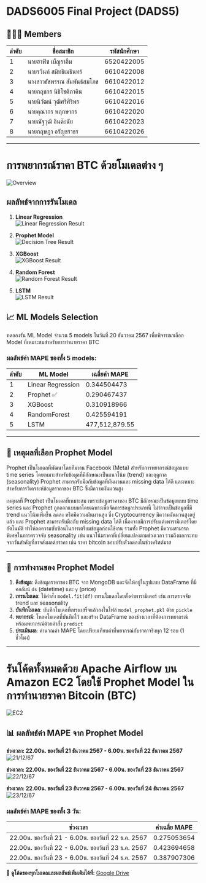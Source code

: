 # DADS6005 Final Project (DADS5)

## 🧑‍🤝‍🧑 Members
| ลำดับ | ชื่อสมาชิก                   | รหัสนักศึกษา   |
|-------|----------------------------|----------------|
| 1     | นายฮาฟิซ เบ็ญราฮีม        | 6520422005     |
| 2     | นายรวีนท์ สมิทธิเมธินทร์   | 6610422008     |
| 3     | นางสาวธัชพรรณ สัมพันธ์สมโภช | 6610422012   |
| 4     | นายกฤชกร นิธิโชติภาคิน     | 6610422015     |
| 5     | นายนิวัฒน์ วุฒิศรีศิริพร   | 6610422016     |
| 6     | นายคุณากร พฤกษากร         | 6610422020     |
| 7     | นายณัฐวุฒิ อินต๊ะนัย       | 6610422023     |
| 8     | นายกฤษฎา อรัญชราธร        | 6610422026     |

---
# การพยากรณ์ราคา BTC ด้วยโมเดลต่าง ๆ
![Overview](https://drive.google.com/uc?id=1f9ldfmz2gUWrgVchHNrQ8q9-hw-44iEN)

## ผลลัพธ์จากการรันโมเดล

1. **Linear Regression**  
   ![Linear Regression Result](https://drive.google.com/uc?id=1WaCaEiWSx5lahe--ZyHhfEW_5bw8VsHe)

2. **Prophet Model**  
   ![Decision Tree Result](https://drive.google.com/uc?id=1kLjx5wbf_SUw4tbYBS8OBgWtTh4c3QCY)

3. **XGBoost**  
   ![XGBoost Result](https://drive.google.com/uc?id=19qIAhTvp-4uQpVqjRoJsURy0oZP5EtQ7)

4. **Random Forest**  
   ![Random Forest Result](https://drive.google.com/uc?id=1AeYVEQ01OekuTwwJMK6gCRJz5mgrxuI6)

5. **LSTM**  
   ![LSTM Result](https://drive.google.com/uc?id=1ZlicYoEMlmfCIOELqmDPbtKtgU3L2NB2)


## 📈 ML Models Selection
ทดลองรัน ML Model จำนวน 5 models ในวันที่ 20 ธันวาคม 2567 เพื่อพิจารณาเลือก Model ที่เหมาะสมสำหรับการทำนายราคา BTC

### ผลลัพธ์ค่า MAPE ของทั้ง 5 models:
| ลำดับ | ML Model             | เฉลี่ยค่า MAPE       |
|-------|----------------------|--------------------|
| 1     | Linear Regression    | 0.344504473       |
| 2     | Prophet ✅            | 0.290467437       |
| 3     | XGBoost              | 0.310918966       |
| 4     | RandomForest         | 0.425594191       |
| 5     | LSTM                 | 477,512,879.55    |

---

## 🌟 เหตุผลที่เลือก Prophet Model

Prophet เป็นโมเดลที่พัฒนาโดยทีมงาน Facebook (Meta) สำหรับการพยากรณ์ข้อมูลแบบ time series โดยเหมาะสำหรับข้อมูลที่มีลักษณะเป็นแนวโน้ม (trend) และฤดูกาล (seasonality) Prophet สามารถรับมือกับข้อมูลที่ผันผวนและ missing data ได้ดี และเหมาะสำหรับการวิเคราะห์ข้อมูลราคาของ BTC ซึ่งมีความผันผวนสูง

เหตุผลที่ Prophet เป็นโมเดลที่เหมาะสม เพราะข้อมูลราคาของ BTC มีลักษณะเป็นข้อมูลแบบ time series และ  Prophet ถูกออกแบบมาโดยเฉพาะเพื่อจัดการข้อมูลประเภทนี้ ไม่ว่าจะเป็นข้อมูลที่มี trend แนวโน้มเพิ่มขึ้น ลดลง หรือมีความผันผวนสูง ซึ่ง Cryptocurrency มีความผันผวนสูงอยู่แล้ว และ Prophet สามารถรับมือกับ missing data ได้ดี เนื่องจากมีการปรับแต่งพารามิเตอร์โดยอัตโนมัติ ทำให้ลดความซับซ้อนในการเตรียมข้อมูลก่อนใช้งาน รวมทั้ง Prophet มีความสามารถพิเศษในการตรวจจับ seasonality เช่น แนวโน้มราคาที่เปลี่ยนแปลงตามช่วงเวลา รวมถึงผลกระทบจากวันสำคัญที่อาจส่งผลต่อราคา เช่น ราคา bitcoin ชอบปรับตัวลดลงในช่วงคริสต์มาส

---

## 🔮 การทำงานของ Prophet Model
1. **ดึงข้อมูล**: ดึงข้อมูลราคาของ BTC จาก MongoDB และจัดให้อยู่ในรูปแบบ DataFrame ที่มีคอลัมน์ `ds` (datetime) และ `y` (price)
2. **เทรนโมเดล**: ใช้คำสั่ง `model.fit(df)` เทรนโมเดลโดยตั้งค่าพารามิเตอร์ เช่น การตรวจจับ trend และ seasonality
3. **บันทึกโมเดล**: บันทึกโมเดลที่เทรนเสร็จแล้วลงในไฟล์ `model_prophet.pkl` ด้วย `pickle`
4. **พยากรณ์**: โหลดโมเดลที่บันทึกไว้ และสร้าง DataFrame ของช่วงเวลาที่ต้องการพยากรณ์ พร้อมพยากรณ์ด้วยคำสั่ง `predict`
5. **ประเมินผล**: คำนวณค่า MAPE โดยเปรียบเทียบค่าที่พยากรณ์กับราคาจริงทุก 12 รอบ (1 ชั่วโมง)

---
# รันโค้ดทั้งหมดด้วย Apache Airflow บน Amazon EC2 โดยใช้ Prophet Model ในการทำนายราคา Bitcoin (BTC)
![EC2](https://drive.google.com/uc?id=1dMTXIcNaa914zBxZm_qTu7C-je5MIzmd)

## 📊 ผลลัพธ์ค่า MAPE จาก Prophet Model

**ช่วงเวลา: 22.00น. ของวันที่ 21 ธันวาคม 2567 - 6.00น. ของวันที่ 22 ธันวาคม 2567**  
   ![21/12/67](https://drive.google.com/uc?id=1y-LmiSZlzC6S0aPdDUq3r_kTQRXAV0jh)

**ช่วงเวลา: 22.00น. ของวันที่ 22 ธันวาคม 2567 - 6.00น. ของวันที่ 23 ธันวาคม 2567**  
   ![22/12/67](https://drive.google.com/uc?id=1up1v7taT9rSKYBhyaI9GpyfLnOsaMrp8)

**ช่วงเวลา: 22.00น. ของวันที่ 23 ธันวาคม 2567 - 6.00น. ของวันที่ 24 ธันวาคม 2567**  
   ![23/12/67](https://drive.google.com/uc?id=19RU94p3jKaBHfF9Agtq_dBbwxN9sNF-s)
   
### ผลลัพธ์ค่า MAPE ของทั้ง 3 วัน:
| ช่วงเวลา                                      | ค่าเฉลี่ย MAPE |
|--------------------------------------------|---------------|
| 22.00น. ของวันที่ 21 - 6.00น. ของวันที่ 22 ธ.ค. 2567 | 0.275053654           |
| 22.00น. ของวันที่ 22 - 6.00น. ของวันที่ 23 ธ.ค. 2567 | 0.423694658          |
| 22.00น. ของวันที่ 23 - 6.00น. ของวันที่ 24 ธ.ค. 2567 | 0.387907306          |

**🔗 ดูโค้ดของทุกโมเดลและผลลัพธ์เพิ่มเติมได้ที่:** [Google Drive](https://drive.google.com/drive/folders/1bSWRsJju8P64TNbWimIEthTEEHGv72Mj?usp=sharing )
